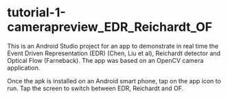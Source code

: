 # tutorial-1-camerapreview_EDR_Reichardt_OF
This is an Android Studio project for an app to demonstrate in real time the Event Driven Representation (EDR) (Chen, Liu et al), Reichardt detector and Optical Flow (Farneback).
The app was based on an OpenCV camera application.

Once the apk is installed on an Android smart phone, tap on the app icon to run. Tap the screen to switch between EDR, Reichardt and OF.
